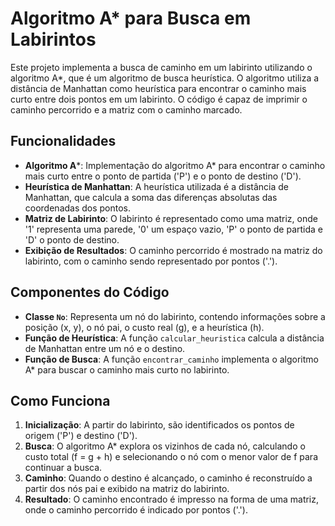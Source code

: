 # Algoritmo A* para Busca em Labirintos

Este projeto implementa a busca de caminho em um labirinto utilizando o algoritmo A*, que é um algoritmo de busca heurística. O algoritmo utiliza a distância de Manhattan como heurística para encontrar o caminho mais curto entre dois pontos em um labirinto. O código é capaz de imprimir o caminho percorrido e a matriz com o caminho marcado.

## Funcionalidades
- **Algoritmo A***: Implementação do algoritmo A* para encontrar o caminho mais curto entre o ponto de partida ('P') e o ponto de destino ('D').
- **Heurística de Manhattan**: A heurística utilizada é a distância de Manhattan, que calcula a soma das diferenças absolutas das coordenadas dos pontos.
- **Matriz de Labirinto**: O labirinto é representado como uma matriz, onde '1' representa uma parede, '0' um espaço vazio, 'P' o ponto de partida e 'D' o ponto de destino.
- **Exibição de Resultados**: O caminho percorrido é mostrado na matriz do labirinto, com o caminho sendo representado por pontos ('.').

## Componentes do Código
- **Classe `No`**: Representa um nó do labirinto, contendo informações sobre a posição (x, y), o nó pai, o custo real (g), e a heurística (h).
- **Função de Heurística**: A função `calcular_heuristica` calcula a distância de Manhattan entre um nó e o destino.
- **Função de Busca**: A função `encontrar_caminho` implementa o algoritmo A* para buscar o caminho mais curto no labirinto.

## Como Funciona
1. **Inicialização**: A partir do labirinto, são identificados os pontos de origem ('P') e destino ('D').
2. **Busca**: O algoritmo A* explora os vizinhos de cada nó, calculando o custo total (f = g + h) e selecionando o nó com o menor valor de f para continuar a busca.
3. **Caminho**: Quando o destino é alcançado, o caminho é reconstruído a partir dos nós pai e exibido na matriz do labirinto.
4. **Resultado**: O caminho encontrado é impresso na forma de uma matriz, onde o caminho percorrido é indicado por pontos ('.').
